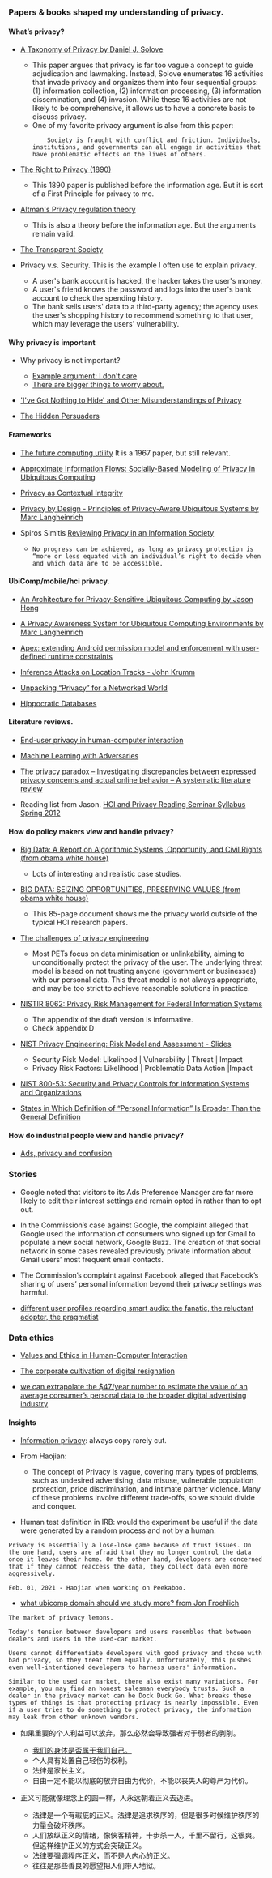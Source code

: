 ### Papers & books shaped my understanding of privacy.


#### What’s privacy? 

- [A Taxonomy of Privacy by Daniel J. Solove](https://papers.ssrn.com/sol3/papers.cfm?abstract_id=667622)
    - This paper argues that privacy is far too vague a concept to guide adjudication and lawmaking. Instead, Solove enumerates 16 activities that invade privacy and organizes them into four sequential groups: (1) information collection, (2) information processing, (3) information dissemination, and (4) invasion. While these 16 activities are not likely to be comprehensive, it allows us to have a concrete basis to discuss privacy. 
    - One of my favorite privacy argument is also from this paper: 
        ```
            Society is fraught with conflict and friction. Individuals, institutions, and governments can all engage in activities that have problematic effects on the lives of others. 
        ```
- [The Right to Privacy (1890)](https://archive.org/details/jstor-1321160/page/n1/mode/2up)
    - This 1890 paper is published before the information age. But it is sort of a First Principle for privacy to me. 
- [Altman's Privacy regulation theory](https://en.wikipedia.org/wiki/Privacy_regulation_theory)
    - This is also a theory before the information age. But the arguments remain valid. 
- [The Transparent Society](https://en.wikipedia.org/wiki/The_Transparent_Society)

- Privacy v.s. Security. This is the example I often use to explain privacy. 
    - A user's bank account is hacked, the hacker takes the user's money. 
    - A user's friend knows the password and logs into the user's bank account to check the spending history. 
    - The bank sells users' data to a third-party agency; the agency uses the user's shopping history to recommend something to that user, which may leverage the users' vulnerability. 



#### Why privacy is important

- Why privacy is not important?
    - [Example argument: I don't care ](https://youtu.be/iEEayzR_Xq0?t=3m53s) 
    - [There are bigger things to worry about.](https://www.reddit.com/r/technology/comments/a0ngtx/people_who_buy_smart_speakers_have_given_up_on/)

- ['I've Got Nothing to Hide' and Other Misunderstandings of Privacy](https://papers.ssrn.com/sol3/papers.cfm?abstract_id=998565)

- [The Hidden Persuaders](https://www.amazon.com/Hidden-Persuaders-Vance-Packard/dp/B000GRRRZS/ref=tmm_mmp_swatch_0?_encoding=UTF8&qid=&sr=)



#### Frameworks 

- [The future computing utility](https://www.nationalaffairs.com/storage/app/uploads/public/58e/1a4/a48/58e1a4a480918610343255.pdf) It is a 1967 paper, but still relevant. 

- [Approximate Information Flows: Socially-Based Modeling of Privacy in Ubiquitous Computing](http://hstemmer.de/Privacy.pdf)

- [Privacy as Contextual Integrity](https://crypto.stanford.edu/portia/papers/RevnissenbaumDTP31.pdf)

- [Privacy by Design - Principles of Privacy-Aware Ubiquitous Systems by Marc Langheinrich](https://dl.acm.org/doi/10.5555/647987.741336)


- Spiros Simitis [Reviewing Privacy in an Information Society](https://www.jstor.org/stable/3312079?seq=1#metadata_info_tab_contents)
    - ```No progress can be achieved, as long as privacy protection is “more or less equated with an individual’s right to decide when and which data are to be accessible.``` 


#### UbiComp/mobile/hci privacy.

- [An Architecture for Privacy-Sensitive Ubiquitous Computing by Jason Hong](https://dl.acm.org/doi/pdf/10.1145/990064.990087)

- [A Privacy Awareness System for Ubiquitous Computing Environments by Marc Langheinrich](https://dl.acm.org/doi/10.5555/647988.741491)

- [Apex: extending Android permission model and enforcement with user-defined runtime constraints](https://dl.acm.org/doi/abs/10.1145/1755688.1755732)

- [Inference Attacks on Location Tracks - John Krumm](https://www.microsoft.com/en-us/research/publication/inference-attacks-location-tracks/)

- [Unpacking “Privacy” for a Networked World](https://citeseerx.ist.psu.edu/viewdoc/download?doi=10.1.1.432.6421&rep=rep1&type=pdf)

- [Hippocratic Databases](http://www.vldb.org/conf/2002/S05P02.pdf)

#### Literature reviews.

- [End-user privacy in human-computer interaction](https://drive.google.com/file/d/1Wp_6r3vG1qNti91wogqdGHC2IMHLkRy6/view?usp=sharing)

- [Machine Learning with Adversaries](https://ucbrise.github.io/cs294-ai-sys-fa19/assets/lectures/lec10/10_adversarial_ml.pdf)

- [The privacy paradox – Investigating discrepancies between expressed privacy concerns and actual online behavior – A systematic literature review](https://www.sciencedirect.com/science/article/pii/S0736585317302022)

- Reading list from Jason. [HCI and Privacy Reading Seminar Syllabus Spring 2012](https://docs.google.com/spreadsheets/d/1KTlev3mmOTBQhlO8XBXe2z8bCoBKSbqweIhkRFrZUxU/edit?hl=en_US&pli=1&hl=en_US&pli=1#gid=0)


#### How do policy makers view and handle privacy?

- [Big Data: A Report on Algorithmic Systems, Opportunity, and Civil Rights (from obama white house)](https://obamawhitehouse.archives.gov/sites/default/files/microsites/ostp/2016_0504_data_discrimination.pdf)
    - Lots of interesting and realistic case studies.

- [BIG DATA: SEIZING OPPORTUNITIES, PRESERVING VALUES (from obama white house)](https://obamawhitehouse.archives.gov/sites/default/files/docs/big_data_privacy_report_may_1_2014.pdf)
    - This 85-page document shows me the privacy world outside of the typical HCI research papers. 

- [The challenges of privacy engineering](https://blog.xot.nl/2017/08/02/the-challenges-of-privacy-engineering/)
    - Most PETs focus on data minimisation or unlinkability, aiming to unconditionally protect the privacy of the user. The underlying threat model is based on not trusting anyone (government or businesses) with our personal data. This threat model is not always appropriate, and may be too strict to achieve reasonable solutions in practice.

- [NISTIR 8062: Privacy Risk Management for Federal Information Systems](https://csrc.nist.gov/csrc/media/publications/nistir/8062/draft/documents/nistir_8062_draft.pdf)
    - The appendix of the draft version is informative.
    - Check appendix D

- [NIST Privacy Engineering: Risk Model and Assessment - Slides](https://csrc.nist.gov/csrc/media/presentations/update-on-nist-privacy-engineering-program/images-media/nl-en-priveng-ispab.pdf)
    - Security Risk Model: Likelihood | Vulnerability | Threat | Impact
    - Privacy Risk Factors: Likelihood | Problematic Data Action |Impact

- [NIST 800-53: Security and Privacy Controls for Information Systems and Organizations](https://csrc.nist.gov/CSRC/media/Publications/sp/800-53/rev-5/draft/documents/sp800-53r5-draft.pdf)

- [States in Which Definition of “Personal Information” Is Broader Than the General Definition](https://www.bakerlaw.com/files/uploads/documents/data%20breach%20documents/data_breach_charts.pdf)


#### How do industrial people view and handle privacy?

- [Ads, privacy and confusion
](https://www.ben-evans.com/benedictevans/2021/8/27/understanding-privacy)

### Stories

- Google noted that visitors to its Ads Preference Manager are far more likely to edit their interest settings and remain opted in rather than to opt out. 
- In the Commission’s case against Google, the complaint
alleged that Google used the information of consumers who signed up for Gmail to populate a new social network, Google Buzz. The creation of that social network in some cases revealed previously private information about Gmail users’ most frequent email contacts. 
- The Commission’s complaint against Facebook alleged that Facebook’s sharing of users’ personal information beyond their privacy settings was harmful.

- [different user profiles regarding smart audio: the fanatic, the reluctant adopter, the pragmatist](https://www.nationalpublicmedia.com/insights/reports/smart-audio-report/)


### Data ethics

- [Values and Ethics in Human-Computer Interaction](https://www.nowpublishers.com/article/Details/HCI-073)

- [The corporate cultivation of digital resignation](https://journals.sagepub.com/doi/full/10.1177/1461444819833331?journalCode=nmsa)

- [we can extrapolate the $47/year number to estimate the value of an average consumer’s personal data to the broader digital advertising industry](https://medium.com/wibson/how-much-is-your-data-worth-at-least-240-per-year-likely-much-more-984e250c2ffa)




#### Insights


- [Information privacy](https://www.cnbc.com/2019/02/13/equifax-mystery-where-is-the-data.html): always copy rarely cut. 

- From Haojian:
    - The concept of Privacy is vague, covering many types of problems, such as undesired advertising, data misuse, vulnerable population protection, price discrimination, and intimate partner violence. Many of these problems involve different trade-offs, so we should divide and conquer. 

- Human test definition in IRB: would the experiment be useful if the data were generated by a random process and not by a human.



```
Privacy is essentially a lose-lose game because of trust issues. On the one hand, users are afraid that they no longer control the data once it leaves their home. On the other hand, developers are concerned that if they cannot reaccess the data, they collect data even more aggressively.

Feb. 01, 2021 - Haojian when working on Peekaboo.
```

- [what ubicomp domain should we study more? from Jon Froehlich](https://twitter.com/jonfroehlich/status/1420753628659286024) 


```
The market of privacy lemons. 

Today's tension between developers and users resembles that between dealers and users in the used-car market. 

Users cannot differentiate developers with good privacy and those with bad privacy, so they treat them equally. Unfortunately, this pushes even well-intentioned developers to harness users' information. 

Similar to the used car market, there also exist many variations. For example, you may find an honest salesman everybody trusts. Such a dealer in the privacy market can be Dock Duck Go. What breaks these types of things is that protecting privacy is nearly impossible. Even if a user tries to do something to protect privacy, the information may leak from other unknown vendors. 

```


- 如果重要的个人利益可以放弃，那么必然会导致强者对于弱者的剥削。 
    - [我们的身体是否属于我们自己。](https://www.zhihu.com/question/383882573)
    - 个人具有处置自己轻伤的权利。
    - 法律是家长主义。
    - 自由一定不能以彻底的放弃自由为代价，不能以丧失人的尊严为代价。

- 正义可能就像理念上的圆一样，人永远朝着正义去迈进。
    - 法律是一个有瑕疵的正义。法律是追求秩序的，但是很多时候维护秩序的力量会破坏秩序。
    - 人们放纵正义的情绪，像侠客精神，十步杀一人，千里不留行，这很爽。但这样维护正义的方式会突破正义。
    - 法律要强调程序正义，而不是人内心的正义。
    - 往往是那些善良的愿望把人们带入地狱。